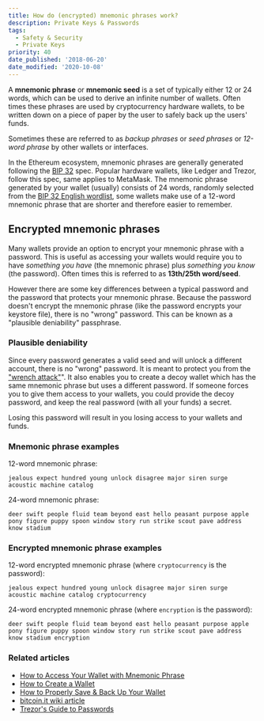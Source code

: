 ```yaml
---
title: How do (encrypted) mnemonic phrases work?
description: Private Keys & Passwords
tags:
  - Safety & Security
  - Private Keys
priority: 40
date_published: '2018-06-20'
date_modified: '2020-10-08'
---
```


A **mnemonic phrase** or **mnemonic seed** is a set of typically either 12 or 24 words, which can be used to derive an infinite number of wallets. Often times these phrases are used by cryptocurrency hardware wallets, to be written down on a piece of paper by the user to safely back up the users' funds.

Sometimes these are referred to as _backup phrases_ or _seed phrases_ or _12-word phrase_ by other wallets or interfaces.

In the Ethereum ecosystem, mnemonic phrases are generally generated following the [BIP 32](https://github.com/bitcoin/bips/blob/master/bip-0032.mediawiki) spec. Popular hardware wallets, like Ledger and Trezor, follow this spec, same applies to MetaMask. The mnemonic phrase generated by your wallet (usually) consists of 24 words, randomly selected from the [BIP 32 English wordlist](https://github.com/bitcoin/bips/blob/master/bip-0039/english.txt), some wallets make use of a 12-word mnemonic phrase that are shorter and therefore easier to remember.

## Encrypted mnemonic phrases

Many wallets provide an option to encrypt your mnemonic phrase with a password. This is useful as accessing your wallets would require you to have _something you have_ (the mnemonic phrase) plus _something you know_ (the password). Often times this is referred to as **13th/25th word/seed**.

However there are some key differences between a typical password and the password that protects your mnemonic phrase. Because the password doesn't encrypt the mnemonic phrase (like the password encrypts your keystore file), there is no "wrong" password. This can be known as a "plausible deniability" passphrase.

### Plausible deniability

Since every password generates a valid seed and will unlock a different account, there is no "wrong" password. It is meant to protect you from the ["wrench attack"](https://xkcd.com/538/)". It also enables you to create a decoy wallet which has the same mnemonic phrase but uses a different password. If someone forces you to give them access to your wallets, you could provide the decoy password, and keep the real password (with all your funds) a secret.

<div class="alert alert-danger">
  Losing this password will result in you losing access to your wallets and funds.
</div>

### Mnemonic phrase examples

12-word mnemonic phrase:

`jealous expect hundred young unlock disagree major siren surge acoustic machine catalog`

24-word mnemonic phrase:

`deer swift people fluid team beyond east hello peasant purpose apple pony figure puppy spoon window story run strike scout pave address know stadium`

### Encrypted mnemonic phrase examples

12-word encrypted mnemonic phrase (where `cryptocurrency` is the password):

`jealous expect hundred young unlock disagree major siren surge acoustic machine catalog cryptocurrency`

24-word encrypted mnemonic phrase (where `encryption` is the password):

`deer swift people fluid team beyond east hello peasant purpose apple pony figure puppy spoon window story run strike scout pave address know stadium encryption`

### Related articles

- [How to Access Your Wallet with Mnemonic Phrase](/how-to/accessing-wallet/how-to-access-your-wallet-with-mnemonic-phrase)
- [How to Create a Wallet](/how-to/getting-started/how-to-create-a-wallet)
- [How to Properly Save & Back Up Your Wallet](/how-to/backup-restore/how-to-save-back-up-your-wallet)
- [bitcoin.it wiki article](https://en.bitcoin.it/wiki/Mnemonic_phrase)
- [Trezor's Guide to Passwords](https://doc.satoshilabs.com/trezor-user/advanced_settings.html)
